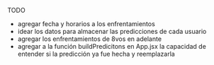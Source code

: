 TODO

- agregar fecha y horarios a los enfrentamientos
- idear los datos para almacenar las predicciones de cada usuario
- agregar los enfrentamientos de 8vos en adelante
- agregar a la función buildPredicitons en App.jsx la capacidad de entender si la predicción ya fue hecha y reemplazarla

